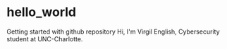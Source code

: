 # hello_world
Getting started with github repository
Hi, I'm Virgil English, Cybersecurity student at UNC-Charlotte.
